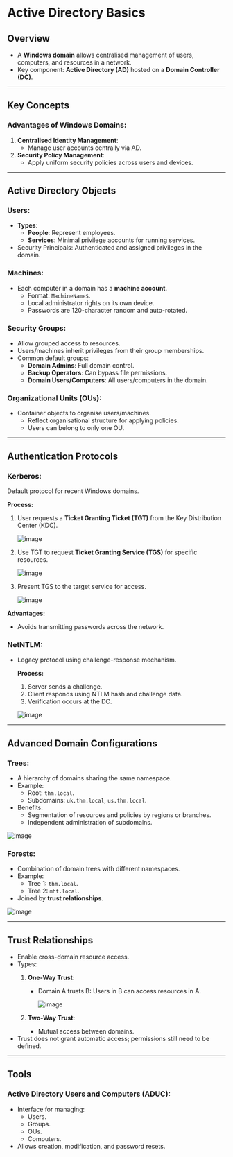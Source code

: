 # Active Directory Basics

## Overview
- A **Windows domain** allows centralised management of users, computers, and resources in a network.
- Key component: **Active Directory (AD)** hosted on a **Domain Controller (DC)**.

---

## Key Concepts

### Advantages of Windows Domains:
1. **Centralised Identity Management**:
   - Manage user accounts centrally via AD.
2. **Security Policy Management**:
   - Apply uniform security policies across users and devices.

---

## Active Directory Objects

### Users:
- **Types**:
  - **People**: Represent employees.
  - **Services**: Minimal privilege accounts for running services.
- Security Principals: Authenticated and assigned privileges in the domain.

### Machines:
- Each computer in a domain has a **machine account**.
  - Format: `MachineName$`.
  - Local administrator rights on its own device.
  - Passwords are 120-character random and auto-rotated.

### Security Groups:
- Allow grouped access to resources.
- Users/machines inherit privileges from their group memberships.
- Common default groups:
  - **Domain Admins**: Full domain control.
  - **Backup Operators**: Can bypass file permissions.
  - **Domain Users/Computers**: All users/computers in the domain.

### Organizational Units (OUs):
- Container objects to organise users/machines.
  - Reflect organisational structure for applying policies.
  - Users can belong to only one OU.

---

## Authentication Protocols

### Kerberos:
Default protocol for recent Windows domains.

**Process:**
  1. User requests a **Ticket Granting Ticket (TGT)** from the Key Distribution Center (KDC).

     ![image](https://github.com/user-attachments/assets/3ff9d754-8622-4c14-865d-3d1cffc78f51)

  2. Use TGT to request **Ticket Granting Service (TGS)** for specific resources.

     ![image](https://github.com/user-attachments/assets/d5719b18-0d50-4dd0-ab15-c151c509e6f2)

  3. Present TGS to the target service for access.

     ![image](https://github.com/user-attachments/assets/a9491ba6-b80c-4425-8307-5ce387103bc0)

**Advantages:**
- Avoids transmitting passwords across the network.

### NetNTLM:
- Legacy protocol using challenge-response mechanism.

  **Process:**
  1. Server sends a challenge.
  2. Client responds using NTLM hash and challenge data.
  3. Verification occurs at the DC.

  ![image](https://github.com/user-attachments/assets/f1ed4319-d810-44e6-bed3-e27b9edaf4f6)

---

## Advanced Domain Configurations

### Trees:
- A hierarchy of domains sharing the same namespace.
- Example:
  - Root: `thm.local`.
  - Subdomains: `uk.thm.local`, `us.thm.local`.
- Benefits:
  - Segmentation of resources and policies by regions or branches.
  - Independent administration of subdomains.

![image](https://github.com/user-attachments/assets/cdd4e76a-0971-4e5b-8bf6-d1cdb7dc3e75)

### Forests:
- Combination of domain trees with different namespaces.
- Example:
  - Tree 1: `thm.local`.
  - Tree 2: `mht.local`.
- Joined by **trust relationships**.

![image](https://github.com/user-attachments/assets/6b2bc39c-1887-454f-928e-e4be943d5046)

---

## Trust Relationships
- Enable cross-domain resource access.
- Types:
  1. **One-Way Trust**:
     - Domain A trusts B: Users in B can access resources in A.

       ![image](https://github.com/user-attachments/assets/268d906a-d012-4595-88f5-57e58a4ae582)

  2. **Two-Way Trust**:
     - Mutual access between domains.
- Trust does not grant automatic access; permissions still need to be defined.

---

## Tools

### Active Directory Users and Computers (ADUC):
- Interface for managing:
  - Users.
  - Groups.
  - OUs.
  - Computers.
- Allows creation, modification, and password resets.
